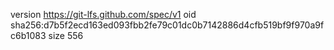 version https://git-lfs.github.com/spec/v1
oid sha256:d7b5f2ecd163ed093fbb2fe79c01dc0b7142886d4cfb519bf9f970a9fc6b1083
size 556
